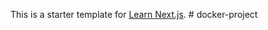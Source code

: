 This is a starter template for [Learn Next.js](https://nextjs.org/learn).
#   d o c k e r - p r o j e c t  
 
